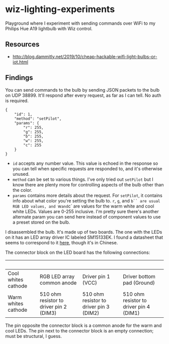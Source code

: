 # wiz-lighting-experiments

Playground where I experiment with sending commands over WiFi to my Philips Hue A19 lightbulb with Wiz control.

## Resources

- http://blog.dammitly.net/2019/10/cheap-hackable-wifi-light-bulbs-or-iot.html

## Findings

You can send commands to the bulb by sending JSON packets to the bulb on UDP 38899. It'll respond after every request, as far as I can tell. No auth is required.

    {
        "id": 1,
        "method": "setPilot",
        "params": {
            "r": 255,
            "g": 255,
            "b": 255,
            "w": 255,
            "c": 255
        }
    }

- `id` accepts any number value. This value is echoed in the response so you can tell when specific requests are responded to, and it's otherwise unused.
- `method` can be set to various things. I've only tried out `setPilot` but I know there are plenty more for controlling aspects of the bulb other than the color.
- `params` contains more details about the request. For `setPilot`, it contains info about what color you're setting the bulb to. `r`, `g`, and `b`` are usual RGB LED values, and `w` and `c` are values for the warm white and cool white LEDs. Values are 0-255 inclusive. I'm pretty sure there's another alternate param you can send here instead of component values to use a preset stored on the bulb.

I disassembled the bulb. It's made up of two boards. The one with the LEDs on it has an LED array driver IC labeled SM15133EK. I found a datasheet that seems to correspond to it [here](https://www.alldatasheet.com/datasheet-pdf/pdf/1133954/LINKAGE/SM1533E.html), though it's in Chinese.

The connector block on the LED board has the following connections:

&nbsp;|&nbsp;|&nbsp;|&nbsp;
-|-|-|-
Cool whites cathode|RGB LED array common anode|Driver pin 1 (VCC)|Driver bottom pad (Ground)
Warm whites cathode|510 ohm resistor to driver pin 2 (DIM3)|510 ohm resistor to driver pin 3 (DIM2)|510 ohm resistor to driver pin 4 (DIM1)

The pin opposite the connector block is a common anode for the warm and cool LEDs. The pin next to the connector block is an empty connection; must be structural, I guess.
